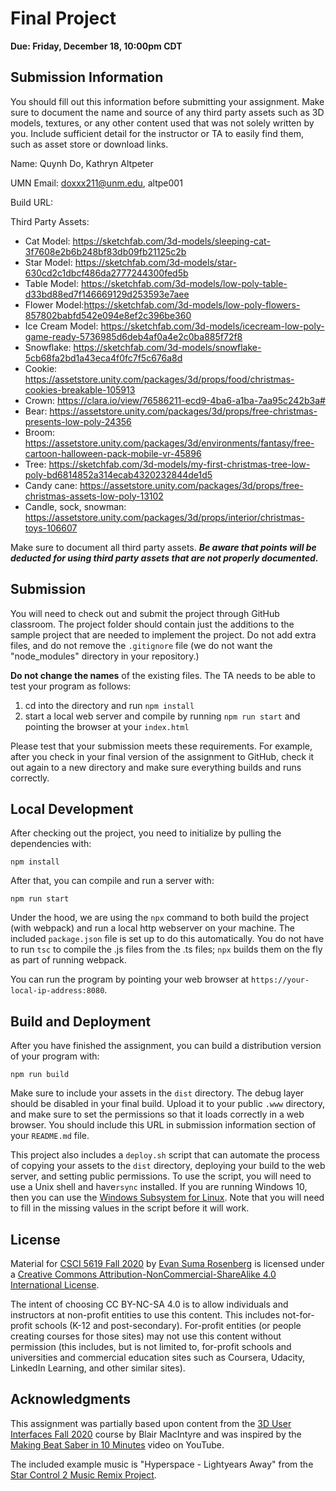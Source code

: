 # Final Project

**Due: Friday, December 18, 10:00pm CDT**


## Submission Information

You should fill out this information before submitting your assignment.  Make sure to document the name and source of any third party assets such as 3D models, textures, or any other content used that was not solely written by you.  Include sufficient detail for the instructor or TA to easily find them, such as asset store or download links.

Name: Quynh Do, Kathryn Altpeter

UMN Email: doxxx211@unm.edu, altpe001

Build URL:

Third Party Assets:
* Cat Model: https://sketchfab.com/3d-models/sleeping-cat-3f7608e2b6b248bf83db09fb21125c2b
* Star Model: https://sketchfab.com/3d-models/star-630cd2c1dbcf486da2777244300fed5b
* Table Model: https://sketchfab.com/3d-models/low-poly-table-d33bd88ed7f146669129d253593e7aee
* Flower Model:https://sketchfab.com/3d-models/low-poly-flowers-857802babfd542e094e8ef2c396be360
* Ice Cream Model: https://sketchfab.com/3d-models/icecream-low-poly-game-ready-5736985d6deb4af0a4e2c0ba885f72f8
* Snowflake: https://sketchfab.com/3d-models/snowflake-5cb68fa2bd1a43eca4f0fc7f5c676a8d
* Cookie: https://assetstore.unity.com/packages/3d/props/food/christmas-cookies-breakable-105913
* Crown: https://clara.io/view/76586211-ecd9-4ba6-a1ba-7aa95c242b3a#
* Bear: https://assetstore.unity.com/packages/3d/props/free-christmas-presents-low-poly-24356
* Broom: https://assetstore.unity.com/packages/3d/environments/fantasy/free-cartoon-halloween-pack-mobile-vr-45896
* Tree: https://sketchfab.com/3d-models/my-first-christmas-tree-low-poly-bd6814852a314ecab4320232844de1d5
* Candy cane: https://assetstore.unity.com/packages/3d/props/free-christmas-assets-low-poly-13102
* Candle, sock, snowman: https://assetstore.unity.com/packages/3d/props/interior/christmas-toys-106607


Make sure to document all third party assets. ***Be aware that points will be deducted for using third party assets that are not properly documented.***

## Submission

You will need to check out and submit the project through GitHub classroom.  The project folder should contain just the additions to the sample project that are needed to implement the project.  Do not add extra files, and do not remove the `.gitignore` file (we do not want the "node_modules" directory in your repository.)

**Do not change the names** of the existing files.  The TA needs to be able to test your program as follows:

1. cd into the directory and run ```npm install```
2. start a local web server and compile by running ```npm run start``` and pointing the browser at your ```index.html```

Please test that your submission meets these requirements.  For example, after you check in your final version of the assignment to GitHub, check it out again to a new directory and make sure everything builds and runs correctly.

## Local Development

After checking out the project, you need to initialize by pulling the dependencies with:

```
npm install
```

After that, you can compile and run a server with:

```
npm run start
```

Under the hood, we are using the `npx` command to both build the project (with webpack) and run a local http webserver on your machine.  The included ```package.json``` file is set up to do this automatically.  You do not have to run ```tsc``` to compile the .js files from the .ts files;  ```npx``` builds them on the fly as part of running webpack.

You can run the program by pointing your web browser at ```https://your-local-ip-address:8080```.

## Build and Deployment

After you have finished the assignment, you can build a distribution version of your program with:

```
npm run build
```

Make sure to include your assets in the `dist` directory.  The debug layer should be disabled in your final build.  Upload it to your public `.www` directory, and make sure to set the permissions so that it loads correctly in a web browser.  You should include this URL in submission information section of your `README.md` file.

This project also includes a `deploy.sh` script that can automate the process of copying your assets to the `dist` directory, deploying your build to the web server, and setting public permissions.  To use the script, you will need to use a Unix shell and have`rsync` installed.  If you are running Windows 10, then you can use the [Windows Subsystem for Linux](https://docs.microsoft.com/en-us/windows/wsl/install-win10).  Note that you will need to fill in the missing values in the script before it will work.

## License

Material for [CSCI 5619 Fall 2020](https://canvas.umn.edu/courses/194179) by [Evan Suma Rosenberg](https://illusioneering.umn.edu/) is licensed under a [Creative Commons Attribution-NonCommercial-ShareAlike 4.0 International License](http://creativecommons.org/licenses/by-nc-sa/4.0/).

The intent of choosing CC BY-NC-SA 4.0 is to allow individuals and instructors at non-profit entities to use this content.  This includes not-for-profit schools (K-12 and post-secondary). For-profit entities (or people creating courses for those sites) may not use this content without permission (this includes, but is not limited to, for-profit schools and universities and commercial education sites such as Coursera, Udacity, LinkedIn Learning, and other similar sites).

## Acknowledgments

This assignment was partially based upon content from the [3D User Interfaces Fall 2020](https://github.blairmacintyre.me/3dui-class-f20) course by Blair MacIntyre and was inspired by the [Making Beat Saber in 10 Minutes](https://www.youtube.com/watch?v=gh4k0Q1Pl7E) video on YouTube.

The included example music is "Hyperspace - Lightyears Away" from the [Star Control 2 Music Remix Project](http://www.medievalfuture.com/precursors/music.php).

